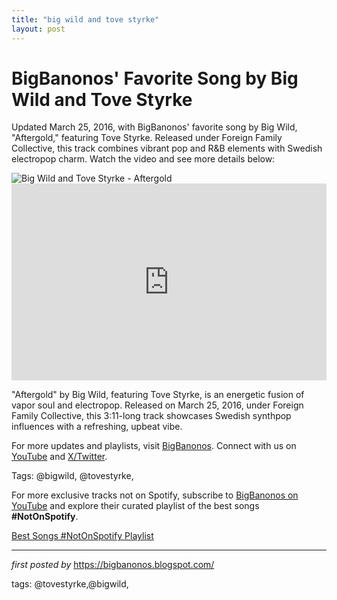 ```yaml
---
title: "big wild and tove styrke"
layout: post
---
```

<!-- Post Title -->
<h1 >BigBanonos' Favorite Song by Big Wild and Tove Styrke</h1> <!-- Introductory Text -->
<p >Updated March 25, 2016, with BigBanonos' favorite song by Big Wild, "Aftergold," featuring Tove Styrke. Released under Foreign Family Collective, this track combines vibrant pop and R&B elements with Swedish electropop charm. Watch the video and see more details below:</p> <!-- Featured Image -->
<div > <img src="https://i.scdn.co/image/ab67616d00001e02d6dfcd64c8126d5bb56ec268" alt="Big Wild and Tove Styrke - Aftergold" />
</div> <!-- YouTube Video Embed -->
<div > <iframe width="100%" height="315" src="https://www.youtube.com/embed/nkziIXxfMrg" title="Big Wild - Aftergold feat. Tove Styrke [Official Music Video]" frameborder="0" allow="accelerometer; autoplay; clipboard-write; encrypted-media; gyroscope; picture-in-picture; web-share" referrerpolicy="strict-origin-when-cross-origin" allowfullscreen></iframe>
</div> <!-- Song Information -->
<div > <p>"Aftergold" by Big Wild, featuring Tove Styrke, is an energetic fusion of vapor soul and electropop. Released on March 25, 2016, under Foreign Family Collective, this 3:11-long track showcases Swedish synthpop influences with a refreshing, upbeat vibe.</p>
</div> <!-- Footer Links -->
<div > <p>For more updates and playlists, visit <a href="https://bigbanonos.blogspot.com/" target="_blank">BigBanonos</a>. Connect with us on <a href="https://www.youtube.com/@BigBanonos" target="_blank">YouTube</a> and <a href="https://x.com/bigbanonos" target="_blank">X/Twitter</a>.</p>
</div> <!-- Tags -->
<p >Tags: @bigwild, @tovestyrke,</p>


<!--Subscribe and Playlist Links-->
<div>
    <p>For more exclusive tracks not on Spotify, subscribe to <a href="https://www.youtube.com/@BigBanonos" target="_blank">BigBanonos on YouTube</a> and explore their curated playlist of the best songs <strong>#NotOnSpotify</strong>.</p>
    <p><a href="https://www.youtube.com/playlist?list=PLtuNtuTatqI0kFahUCbtbfenC_ET5O_tr" target="_blank">Best Songs #NotOnSpotify Playlist<br /></a></p></div>

<hr />

<p><em>first posted by</em> <a href="https://bigbanonos.blogspot.com/" rel="noopener" target="_new">https://bigbanonos.blogspot.com/</a></p>

<p>tags: @tovestyrke,@bigwild,</p>
